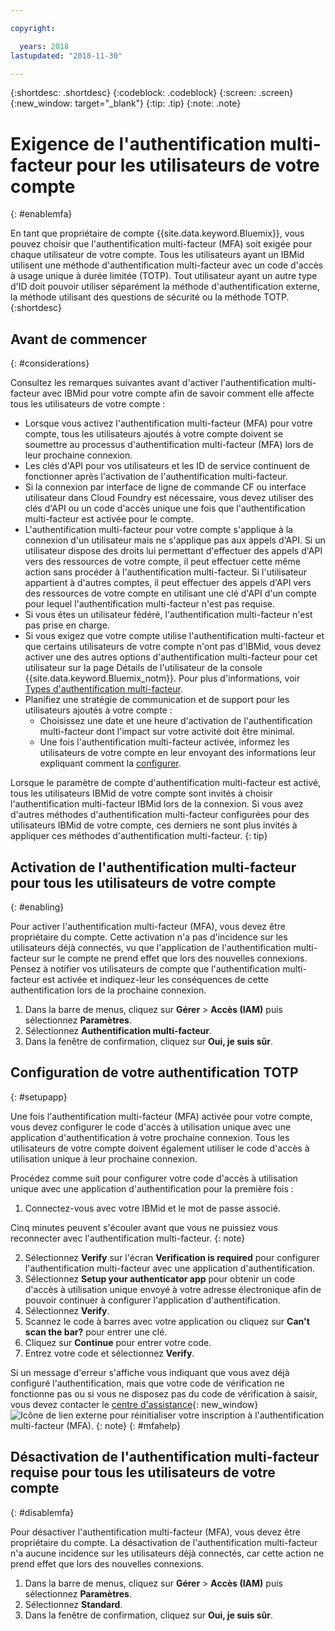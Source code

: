 ```yaml
---

copyright:

  years: 2018
lastupdated: "2018-11-30"

---
```


{:shortdesc: .shortdesc}
{:codeblock: .codeblock}
{:screen: .screen}
{:new_window: target="_blank"}
{:tip: .tip}
{:note: .note}

# Exigence de l'authentification multi-facteur pour les utilisateurs de votre compte
{: #enablemfa}

En tant que propriétaire de compte {{site.data.keyword.Bluemix}}, vous pouvez choisir que l'authentification multi-facteur (MFA) soit exigée pour chaque utilisateur de votre compte. Tous les utilisateurs ayant un IBMid utilisent une méthode d'authentification multi-facteur avec un code d'accès à usage unique à durée limitée (TOTP). Tout utilisateur ayant un autre type d'ID doit pouvoir utiliser séparément la méthode d'authentification externe, la méthode utilisant des questions de sécurité ou la méthode TOTP.  
{:shortdesc}

## Avant de commencer
{: #considerations}

Consultez les remarques suivantes avant d'activer l'authentification multi-facteur avec IBMid pour votre compte afin de savoir comment elle affecte tous les utilisateurs de votre compte :

* Lorsque vous activez l'authentification multi-facteur (MFA) pour votre compte, tous les utilisateurs ajoutés à votre compte doivent se soumettre au processus d'authentification multi-facteur (MFA) lors de leur prochaine connexion.
* Les clés d'API pour vos utilisateurs et les ID de service continuent de fonctionner après l'activation de l'authentification multi-facteur.
* Si la connexion par interface de ligne de commande CF ou interface utilisateur dans Cloud Foundry est nécessaire, vous devez utiliser des clés d'API ou un code d'accès unique une fois que l'authentification multi-facteur est activée pour le compte.
* L'authentification multi-facteur pour votre compte s'applique à la connexion d'un utilisateur mais ne s'applique pas aux appels d'API. Si un utilisateur dispose des droits lui permettant d'effectuer des appels d'API vers des ressources de votre compte, il peut effectuer cette même action sans procéder à l'authentification multi-facteur. Si l'utilisateur appartient à d'autres comptes, il peut effectuer des appels d'API vers des ressources de votre compte en utilisant une clé d'API d'un compte pour lequel l'authentification multi-facteur n'est pas requise.
* Si vous êtes un utilisateur fédéré, l'authentification multi-facteur n'est pas prise en charge.
* Si vous exigez que votre compte utilise l'authentification multi-facteur et que certains utilisateurs de votre compte n'ont pas d'IBMid, vous devez activer une des autres options d'authentification multi-facteur pour cet utilisateur sur la page Détails de l'utilisateur de la console {{site.data.keyword.Bluemix_notm}}. Pour plus d'informations, voir [Types d'authentification multi-facteur](/docs/iam/mfatypes.html#types).
* Planifiez une stratégie de communication et de support pour les utilisateurs ajoutés à votre compte :
  * Choisissez une date et une heure d'activation de l'authentification multi-facteur dont l'impact sur votre activité doit être minimal.
  * Une fois l'authentification multi-facteur activée, informez les utilisateurs de votre compte en leur envoyant des informations leur expliquant comment la [configurer](mfa.html#setupapp).

Lorsque le paramètre de compte d'authentification multi-facteur est activé, tous les utilisateurs IBMid de votre compte sont invités à choisir l'authentification multi-facteur IBMid lors de la connexion. Si vous avez d'autres méthodes d'authentification multi-facteur configurées pour des utilisateurs IBMid de votre compte, ces derniers ne sont plus invités à appliquer ces méthodes d'authentification multi-facteur.
{: tip}

## Activation de l'authentification multi-facteur pour tous les utilisateurs de votre compte
{: #enabling}

Pour activer l'authentification multi-facteur (MFA), vous devez être propriétaire du compte. Cette activation n'a pas d'incidence sur les utilisateurs déjà connectés, vu que l'application de l'authentification multi-facteur sur le compte ne prend effet que lors des nouvelles connexions. Pensez à notifier vos utilisateurs de compte que l'authentification multi-facteur est activée et indiquez-leur les conséquences de cette authentification lors de la prochaine connexion.

1. Dans la barre de menus, cliquez sur **Gérer** &gt; **Accès (IAM)** puis sélectionnez **Paramètres**.
2. Sélectionnez **Authentification multi-facteur**.
3. Dans la fenêtre de confirmation, cliquez sur **Oui, je suis sûr**.

## Configuration de votre authentification TOTP
{: #setupapp}

Une fois l'authentification multi-facteur (MFA) activée pour votre compte, vous devez configurer le code d'accès à utilisation unique avec une application d'authentification à votre prochaine connexion. Tous les utilisateurs de votre compte doivent également utiliser le code d'accès à utilisation unique à leur prochaine connexion.

Procédez comme suit pour configurer votre code d'accès à utilisation unique avec une application d'authentification pour la première fois :

1. Connectez-vous avec votre IBMid et le mot de passe associé.

  Cinq minutes peuvent s'écouler avant que vous ne puissiez vous reconnecter avec l'authentification multi-facteur.
  {: note}

2. Sélectionnez **Verify** sur l'écran **Verification is required** pour configurer l'authentification multi-facteur avec une application d'authentification.
3. Sélectionnez **Setup your authenticator app** pour obtenir un code d'accès à utilisation unique envoyé à votre adresse électronique afin de pouvoir continuer à configurer l'application d'authentification.
4. Sélectionnez **Verify**.
5. Scannez le code à barres avec votre application ou cliquez sur **Can't scan the bar?** pour entrer une clé.
6. Cliquez sur **Continue** pour entrer votre code.
7. Entrez votre code et sélectionnez **Verify**.

Si un message d'erreur s'affiche vous indiquant que vous avez déjà configuré l'authentification, mais que votre code de vérification ne fonctionne pas ou si vous ne disposez pas du code de vérification à saisir, vous devez contacter le [centre d'assistance](https://www.ibm.com/ibmid/myibm/help/us/helpdesk.html){: new_window} ![Icône de lien externe](../icons/launch-glyph.svg "Icône de lien externe") pour réinitialiser votre inscription à l'authentification multi-facteur (MFA).
{: note}
{: #mfahelp}

## Désactivation de l'authentification multi-facteur requise pour tous les utilisateurs de votre compte
{: #disablemfa}

Pour désactiver l'authentification multi-facteur (MFA), vous devez être propriétaire du compte. La désactivation de l'authentification multi-facteur n'a aucune incidence sur les utilisateurs déjà connectés, car cette action ne prend effet que lors des nouvelles connexions.

1. Dans la barre de menus, cliquez sur **Gérer** &gt; **Accès (IAM)** puis sélectionnez **Paramètres**.
2. Sélectionnez **Standard**.
3. Dans la fenêtre de confirmation, cliquez sur **Oui, je suis sûr**.
